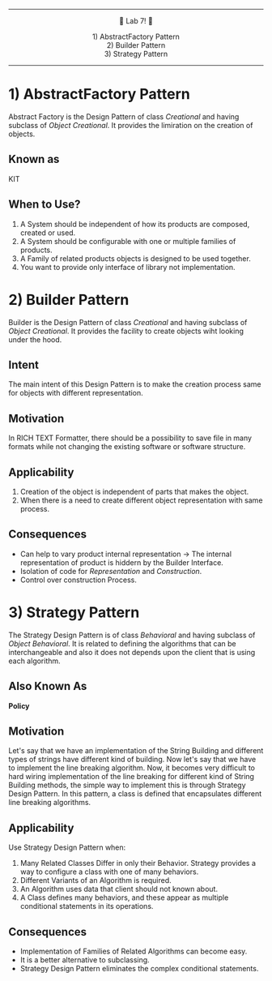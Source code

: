 ***
<p align="center">
🎉 Lab 7! 🎉
</p>
<p align="center">
1) AbstractFactory Pattern <br>
2) Builder Pattern <br>
3) Strategy Pattern
</p>

***
 
# 1) AbstractFactory Pattern
Abstract Factory is the Design Pattern of class *Creational* and having subclass of *Object Creational*. It provides the limiration on the creation of objects.

## Known as
KIT

## When to Use?
1. A System should be independent of how its products are composed, created or used.
2. A System should be configurable with one or multiple families of products.
3. A Family of related products objects is designed to be used together.
4. You want to provide only interface of library not implementation.

# 2) Builder Pattern
Builder is the Design Pattern of class *Creational* and having subclass of *Object Creational*. It provides the facility to create objects wiht looking under the hood.

## Intent
The main intent of this Design Pattern is to make the creation process same for objects with different representation.

## Motivation
In RICH TEXT Formatter, there should be a possibility to save file in many formats while not changing the existing software or software structure.

## Applicability
1. Creation of the object is independent of parts that makes the object.
2. When there is a need to create different object representation with same process.

## Consequences
* Can help to vary product internal representation -> The internal representation of product is hiddern by the Builder Interface.
* Isolation of code for *Representation* and *Construction*.
* Control over construction Process.

# 3) Strategy Pattern
The Strategy Design Pattern is of class _Behavioral_ and having subclass of _Object Behavioral_. It is related to defining the algorithms that can be interchangeable and also it does not depends upon the client that is using each algorithm.

## Also Known As
**Policy**

## Motivation
Let's say that we have an implementation of the String Building and different types of strings have different kind of building. Now let's say that we have to implement the line breaking algorithm. Now, it becomes very difficult to hard wiring implementation of the line breaking for different kind of String Building methods, the simple way to implement this is through Strategy Design Pattern. In this pattern, a class is defined that encapsulates different line breaking algorithms.

## Applicability
Use Strategy Design Pattern when:
1. Many Related Classes Differ in only their Behavior. Strategy provides a way to configure a class with one of many behaviors.
2. Different Variants of an Algorithm is required.
3. An Algorithm uses data that client should not known about.
4. A Class defines many behaviors, and these appear as multiple conditional statements in its operations.

## Consequences
* Implementation of Families of Related Algorithms can become easy.
* It is a better alternative to subclassing.
* Strategy Design Pattern eliminates the complex conditional statements.
